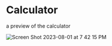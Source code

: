 # Calculator

a preview of the calculator

![Screen Shot 2023-08-01 at 7 42 15 PM](https://github.com/White-OvO/Calculator/assets/120700219/0bc017ea-5b46-4980-bfec-24529b468ad5)
